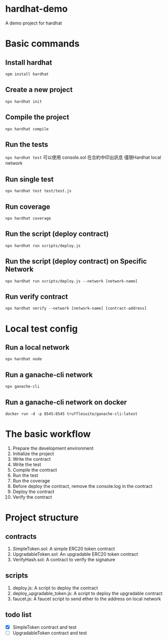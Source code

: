 # hardhat-demo
A demo project for hardhat 
# Basic commands
## Install hardhat
```npm install hardhat```
## Create a new project
```npx hardhat init```
## Compile the project
```npx hardhat compile```
## Run the tests
```npx hardhat test```
可以使用 console.sol 在合約中印出訊息 僅限Hardhat local network
## Run single test
```npx hardhat test test/test.js```
## Run coverage
```npx hardhat coverage```
## Run the script (deploy contract)
```npx hardhat run scripts/deploy.js```
## Run the script (deploy contract) on Specific Network
```npx hardhat run scripts/deploy.js --network [network-name]```
## Run verify contract
```npx hardhat verify --network [network-name] [contract-address]```
# Local test config
## Run a local network
```npx hardhat node```
## Run a ganache-cli network
```npx ganache-cli```
## Run a ganache-cli network on docker
```docker run -d -p 8545:8545 trufflesuite/ganache-cli:latest```
# The basic workflow
1. Prepare the development environment
2. Initialize the project 
3. Write the contract
4. Write the test
5. Compile the contract
6. Run the test
7. Run the coverage
8. Before deploy the contract, remove the console.log in the contract
9. Deploy the contract
10. Verify the contract
# Project structure
## contracts
1. SimpleToken.sol: A simple ERC20 token contract
2. UpgradableToken.sol: An upgradable ERC20 token contract
3. VerifyHash.sol: A contract to verify the signature
## scripts
1. deploy.js: A script to deploy the contract
2. deploy_upgradable_token.js: A script to deploy the upgradable contract
3. faucet.js: A faucet script to send ether to the address on local network
## todo list
- [x] SimpleToken contract and test
- [ ] UpgradableToken contract and test
